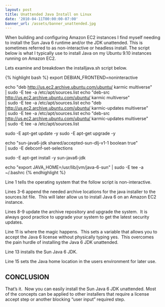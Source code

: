 ```yaml
---
layout: post
title: Unattended Java Install on Linux
date: '2010-04-11T00:00:00-07:00'
banner_url: /assets/banner_unattended.jpg
---
```

When building and configuring Amazon EC2 instances I find myself
needing to install the Sun Java 6 runtime and/or the JDK unattended. 
This is sometimes referred to as non-interactive or headless install. 
The script below is what I typically use to install Java on my
Ubuntu 9.10 instances running on Amazon EC2.

Lets examine and breakdown the installjava.sh script below.

{% highlight bash %}
export DEBIAN_FRONTEND=noninteractive

echo "deb http://us.ec2.archive.ubuntu.com/ubuntu/ karmic multiverse" \
   | sudo -E tee -a /etc/apt/sources.list
echo "deb-src http://us.ec2.archive.ubuntu.com/ubuntu/ karmic multiverse" \
   | sudo -E tee -a /etc/apt/sources.list
echo "deb http://us.ec2.archive.ubuntu.com/ubuntu/ karmic-updates multiverse" \
   | sudo -E tee -a /etc/apt/sources.list
echo "deb-src http://us.ec2.archive.ubuntu.com/ubuntu/ karmic-updates multiverse" \
   | sudo -E tee -a /etc/apt/sources.list

sudo -E apt-get update	-y
sudo -E apt-get upgrade -y

echo "sun-java6-jdk shared/accepted-sun-dlj-v1-1 boolean true" \
   | sudo -E debconf-set-selections

sudo -E apt-get install -y sun-java6-jdk

echo "export JAVA_HOME=/usr/lib/jvm/java-6-sun" | sudo -E tee -a ~/.bashrc
{% endhighlight %}

Line 1 tells the operating system that the follow script is non-interactive.

Lines 3-6 append the needed archive locations for the java installer to
the sources.lst file.  This will later allow us to install Java 6 on
an Amazon EC2 instance.

Lines 8-9 update the archive repository and upgrade the system.  It is always good
practice to upgrade your system to get the latest security updates.

Line 11 is where the magic happens.  This sets a variable that allows
you to accept the Java 6 license without physically typing yes.  This 
overcomes the pain hurdle of installing the Java 6 JDK unattended.

Line 13 installs the Sun Java 6 JDK.

Line 15 sets the Java home location in the users environment for later use.

CONCLUSION
----------

That’s it.  Now you can easily install the Sun Java 6 JDK unattended. Most
of the concepts can be applied to other installers that require a license accept
step or another blocking “user input” required step.
